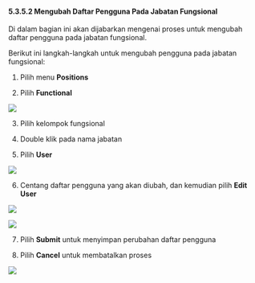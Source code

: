 #### **5.3.5.2 Mengubah Daftar Pengguna Pada Jabatan Fungsional**

Di dalam bagian ini akan dijabarkan mengenai proses untuk mengubah daftar pengguna pada jabatan fungsional.

Berikut ini langkah-langkah untuk mengubah pengguna pada jabatan fungsional:

1. Pilih menu **Positions**

2. Pilih **Functional**

![](media/6a7aa63cac5e15de62cac1e11c3adf7c.png)

3. Pilih kelompok fungsional

4. Double klik pada nama jabatan

5. Pilih **User**

![](media/2c213097872c368db9c0318f00eda68c.png)

6. Centang daftar pengguna yang akan diubah, dan kemudian pilih **Edit User**

![](media/8910d24dc36fe024993995f26e55a52e.jpg)

![](media/c21448ca6e75e6686cd73f346826215e.jpg)

7. Pilih **Submit** untuk menyimpan perubahan daftar pengguna

8. Pilih **Cancel** untuk membatalkan proses

![](media/fda6b94dc63e22663a359e496c573431.jpg)
